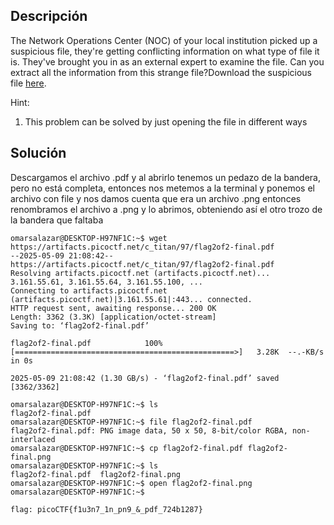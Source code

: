 ## Descripción 
The Network Operations Center (NOC) of your local institution picked up a suspicious file, they're getting conflicting information on what type of file it is. They've brought you in as an external expert to examine the file. Can you extract all the information from this strange file?Download the suspicious file [here](https://artifacts.picoctf.net/c_titan/97/flag2of2-final.pdf).

Hint:
1. This problem can be solved by just opening the file in different ways

## Solución 

Descargamos el archivo .pdf y al abrirlo tenemos un pedazo de la bandera, pero no está completa, entonces nos metemos a la terminal y ponemos el archivo con file y nos damos cuenta que era un archivo .png entonces renombramos el archivo a .png y lo abrimos, obteniendo así el otro trozo de la bandera que faltaba

```
omarsalazar@DESKTOP-H97NF1C:~$ wget https://artifacts.picoctf.net/c_titan/97/flag2of2-final.pdf
--2025-05-09 21:08:42--  https://artifacts.picoctf.net/c_titan/97/flag2of2-final.pdf
Resolving artifacts.picoctf.net (artifacts.picoctf.net)... 3.161.55.61, 3.161.55.64, 3.161.55.100, ...
Connecting to artifacts.picoctf.net (artifacts.picoctf.net)|3.161.55.61|:443... connected.
HTTP request sent, awaiting response... 200 OK
Length: 3362 (3.3K) [application/octet-stream]
Saving to: ‘flag2of2-final.pdf’

flag2of2-final.pdf            100%[=================================================>]   3.28K  --.-KB/s    in 0s

2025-05-09 21:08:42 (1.30 GB/s) - ‘flag2of2-final.pdf’ saved [3362/3362]

omarsalazar@DESKTOP-H97NF1C:~$ ls
flag2of2-final.pdf
omarsalazar@DESKTOP-H97NF1C:~$ file flag2of2-final.pdf
flag2of2-final.pdf: PNG image data, 50 x 50, 8-bit/color RGBA, non-interlaced
omarsalazar@DESKTOP-H97NF1C:~$ cp flag2of2-final.pdf flag2of2-final.png
omarsalazar@DESKTOP-H97NF1C:~$ ls
flag2of2-final.pdf  flag2of2-final.png
omarsalazar@DESKTOP-H97NF1C:~$ open flag2of2-final.png
omarsalazar@DESKTOP-H97NF1C:~$

flag: picoCTF{f1u3n7_1n_pn9_&_pdf_724b1287}
```
